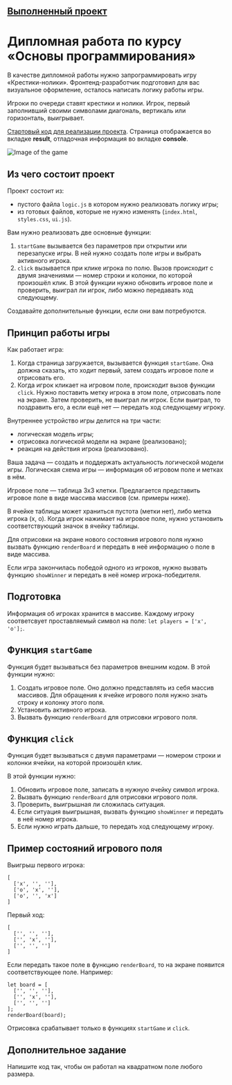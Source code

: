 ## [Выполненный проект](completed-task/)

# Дипломная работа по курсу «Основы программирования»

В качестве дипломной работы нужно запрограммировать игру «Крестики-нолики». Фронтенд-разработчик подготовил для вас визуальное оформление, осталось написать логику работы игры.

Игроки по очереди ставят крестики и нолики. Игрок, первый заполнивший своими символами диагональ, вертикаль или горизонталь, выигрывает.

[Стартовый код для реализации проекта](https://stackblitz.com/edit/stackblitz-starters-sskeya). Страница отображается во вкладке **result**, отладочная информация во вкладке **console**.

![Image of the game](tictactoe.png)

## Из чего состоит проект

Проект состоит из:
- пустого файла `logic.js` в котором нужно реализовать логику игры;
- из готовых файлов, которые не нужно изменять (`index.html`, `styles.css`, `ui.js`).

Вам нужно реализовать две основные функции: 

1. `startGame` вызывается без параметров при открытии или перезапуске игры. В ней нужно создать поле игры и выбрать активного игрока.
2. `click` вызывается при клике игрока по полю. Вызов происходит с двумя значениями — номер строки и колонки, по которой произошёл клик. В этой функции нужно обновить игровое поле и проверить, выиграл ли игрок, либо можно передавать ход следующему.

Создавайте дополнительные функции, если они вам потребуются.

## Принцип работы игры

Как работает игра:
1. Когда страница загружается, вызывается функция `startGame`. Она должна сказать, кто ходит первый, затем создать игровое поле и отрисовать его.
2. Когда игрок кликает на игровом поле, происходит вызов функции `click`. Нужно поставить метку игрока в этом поле, отрисовать поле на экране. Затем проверить, не выиграл ли игрок. Если выиграл, то поздравить его, а если ещё нет — передать ход следующему игроку.

Внутреннее устройство игры делится на три части:
* логическая модель игры;
* отрисовка логической модели на экране (реализовано);
* реакция на действия игрока (реализовано).

Ваша задача — создать и поддержать актуальность логической модели игры. Логическая схема игры — информация об игровом поле и метках в нём. 

Игровое поле — таблица 3х3 клетки. Предлагается представить игровое поле в виде массива массивов (см. примеры ниже).

В ячейке таблицы может храниться пустота (метки нет), либо метка игрока (х, о). Когда игрок нажимает на игровое поле, нужно установить соответствующий значок в ячейку таблицы.

Для отрисовки на экране нового состояния игрового поля нужно вызвать функцию `renderBoard` и передать в неё информацию о поле в виде массива.

Если игра закончилась победой одного из игроков, нужно вызвать функцию `showWinner` и передать в неё номер игрока-победителя.


## Подготовка

Информация об игроках хранится в массиве. Каждому игроку соответсвует проставляемый символ на поле: `let players = ['x', 'o'];`.


## Функция `startGame`

Функция будет вызываться без параметров внешним кодом. В этой функции нужно:
1. Создать игровое поле. Оно должно представлять из себя массив массивов. Для обращения к ячейке игрового поля нужно знать строку и колонку этого поля.
2. Установить активного игрока.
3. Вызвать функцию `renderBoard` для отрисовки игрового поля.

## Функция `click`

Функция будет вызываться с двумя параметрами — номером строки и колонки ячейки, на которой произошёл клик.

В этой функции нужно:
1. Обновить игровое поле, записать в нужную ячейку символ игрока.
2. Вызвать функцию `renderBoard` для отрисовки игрового поля.
3. Проверить, выигрышная ли сложилась ситуация.
4. Если ситуация выигрышная, вызвать функцию `showWinner` и передать в неё номер игрока.
5. Если нужно играть дальше, то передать ход следующему игроку.


## Пример состояний игрового поля

Выигрыш первого игрока:
```
[
  ['x', '', ''],
  ['o', 'x', ''],
  ['o', '', 'x']
]
```


Первый ход:
```
[
  ['', '', ''],
  ['', 'x', ''],
  ['', '', '']
]
```

Если передать такое поле в функцию `renderBoard`, то на экране появится соответствующее поле. Например:

```
let board = [
  ['', '', ''],
  ['', 'x', ''],
  ['', '', '']
];
renderBoard(board);
```

Отрисовка срабатывает только в функциях `startGame` и `click`.

## Дополнительное задание

Напишите код так, чтобы он работал на квадратном поле любого размера.


